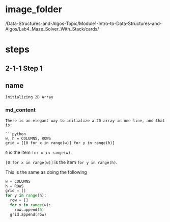 # image_folder
/Data-Structures-and-Algos-Topic/Module1-Intro-to-Data-Structures-and-Algos/Lab4_Maze_Solver_With_Stack/cards/

# steps

## 2-1-1 Step 1

## name
```
Initializing 2D Array
```

### md_content
```
There is an elegant way to initialize a 2D array in one line, and that is:

```python
w, h = COLUMNS, ROWS
grid = [[0 for x in range(w)] for y in range(h)] 
```

`0` is the item `for x in range(w)`.

`[0 for x in range(w)]` is the item `for y in range(h)`.

This is the same as doing the following

```python
w = COLUMNS
h = ROWS
grid = []
for y in range(h):
  row = []
  for x in range(w):
    row.append(0)
  grid.append(row)
```
```
 